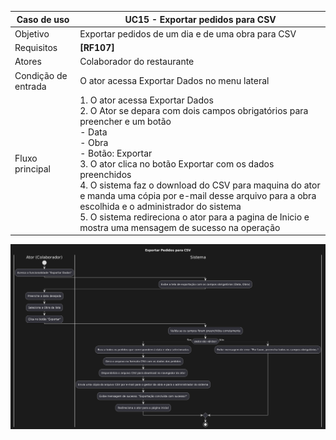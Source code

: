 | Caso de uso         | UC15 - Exportar pedidos para CSV                                                                                                                                                                                                                                                                                                                                                                                                                                                                          |
| ------------------- | -------------------------------------------------------------------------------------------------------------------------------------------------------------------------------------------------------------------------------------------------------------------------------------------------------------------------------------------------------------------------------------------------------------------------------------------------------------------------------------------------- |
| Objetivo            | Exportar pedidos de um dia e de uma obra para CSV                                                                                                                                                                                                                                                                                                                                                                                                                                                  |
| Requisitos          | **[RF107]**                                                                                                                                                                                                                                                                                                                                                                                                                                                                                        |
| Atores              | Colaborador do restaurante                                                                                                                                                                                                                                                                                                                                                                                                                                                                         |
| Condição de entrada | O ator acessa Exportar Dados no menu lateral                                                                                                                                                                                                                                                                                                                                                                                                                                                       |
| Fluxo principal     | 1. O ator acessa Exportar Dados<br>2. O Ator se depara com dois campos obrigatórios para preencher e um botão<br>      - Data<br>	  - Obra <br>	  - Botão: Exportar<br>3. O ator clica no botão Exportar com os dados preenchidos<br>4. O sistema faz o download do CSV para maquina do ator e manda uma cópia por e-mail desse arquivo para a obra escolhida e o administrador do sistema<br>5. O sistema redireciona o ator para a pagina de Inicio e mostra uma mensagem de sucesso na operação |




![Diagram](atividades_exportar_cvs.png)